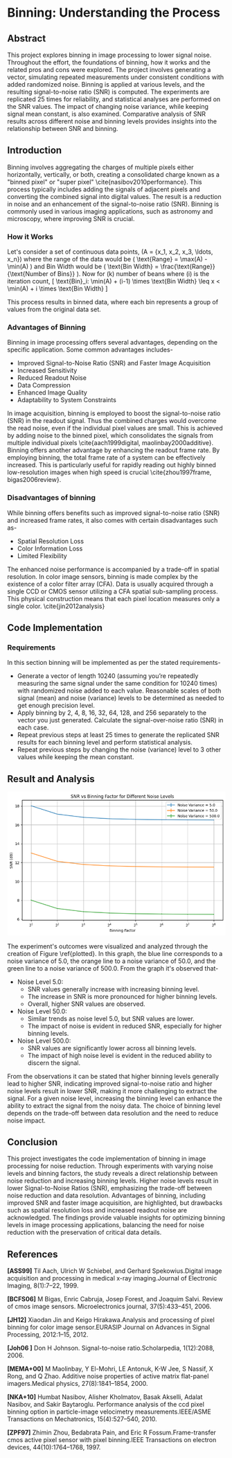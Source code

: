 # Binning: Understanding the Process

## Abstract

This project explores binning in image processing to lower signal noise. Throughout the effort, the foundations of binning, how it works and the related pros and cons were explored. The project involves generating a vector, simulating repeated measurements under consistent conditions with added randomized noise. Binning is applied at various levels, and the resulting signal-to-noise ratio (SNR) is computed. The experiments are replicated 25 times for reliability, and statistical analyses are performed on the SNR values. The impact of changing noise variance, while keeping signal mean constant, is also examined. Comparative analysis of SNR results across different noise and binning levels provides insights into the relationship between SNR and binning.

## Introduction

Binning involves aggregating the charges of multiple pixels either horizontally, vertically, or both, creating a consolidated charge known as a "binned pixel" or "super pixel" \cite{nasibov2010performance}. This process typically includes adding the signals of adjacent pixels and converting the combined signal into digital values. The result is a reduction in noise and an enhancement of the signal-to-noise ratio (SNR). Binning is commonly used in various imaging applications, such as astronomy and microscopy, where improving SNR is crucial.

### How it Works

Let's consider a set of continuous data points, \(A = \{x_1, x_2, x_3, \ldots, x_n\}\) where the range of the data would be \( \text{Range} = \max(A) - \min(A) \) and Bin Width would be \( \text{Bin Width} = \frac{\text{Range}}{\text{Number of Bins}} \). Now for \(k\) number of beans where \(i\) is the iteration count, \[ \text{Bin}_i: \min(A) + (i-1) \times \text{Bin Width} \leq x < \min(A) + i \times \text{Bin Width} \]

This process results in binned data, where each bin represents a group of values from the original data set.

### Advantages of Binning

Binning in image processing offers several advantages, depending on the specific application. Some common advantages includes-

* Improved Signal-to-Noise Ratio (SNR) and Faster Image Acquisition
* Increased Sensitivity
* Reduced Readout Noise
* Data Compression
* Enhanced Image Quality
* Adaptability to System Constraints

In image acquisition, binning is employed to boost the signal-to-noise ratio (SNR) in the readout signal. Thus the combined charges would overcome the read noise, even if the individual pixel values are small. This is achieved by adding noise to the binned pixel, which consolidates the signals from multiple individual pixels \cite{aach1999digital, maolinbay2000additive}. Binning offers another advantage by enhancing the readout frame rate. By employing binning, the total frame rate of a system can be effectively increased. This is particularly useful for rapidly reading out highly binned low-resolution images when high speed is crucial \cite{zhou1997frame, bigas2006review}.

### Disadvantages of binning

While binning offers benefits such as improved signal-to-noise ratio (SNR) and increased frame rates, it also comes with certain disadvantages such as-

* Spatial Resolution Loss
* Color Information Loss
* Limited Flexibility

The enhanced noise performance is accompanied by a trade-off in spatial resolution. In color image sensors, binning is made complex by the existence of a color filter array (CFA). Data is usually acquired through a single CCD or CMOS sensor utilizing a CFA spatial sub-sampling process. This physical construction means that each pixel location measures only a single color. \cite{jin2012analysis}

## Code Implementation

### Requirements

In this section binning will be implemented as per the stated requirements-

* Generate a vector of length 10240 (assuming you’re repeatedly measuring the same signal under the same condition for 10240 times) with randomized noise added to each value. Reasonable scales of both signal (mean) and noise (variance) levels to be determined as needed to get enough precision level.
* Apply binning by 2, 4, 8, 16, 32, 64, 128, and 256 separately to the vector you just generated. Calculate the signal-over-noise ratio (SNR) in each case.
* Repeat previous steps at least 25 times to generate the replicated SNR results for each binning level and perform statistical analysis.
* Repeat previous steps by changing the noise (variance) level to 3 other values while keeping the mean constant.

## Result and Analysis

![plot](output.png "SNR vs Binning Factor for Different Noise Levels")

The experiment's outcomes were visualized and analyzed through the creation of Figure \ref{plotted}. In this graph, the blue line corresponds to a noise variance of 5.0, the orange line to a noise variance of 50.0, and the green line to a noise variance of 500.0. From the graph it's observed that-

* Noise Level 5.0:
  * SNR values generally increase with increasing binning level.
  * The increase in SNR is more pronounced for higher binning levels.
  * Overall, higher SNR values are observed.
* Noise Level 50.0:
  * Similar trends as noise level 5.0, but SNR values are lower.
  * The impact of noise is evident in reduced SNR, especially for higher binning levels.
* Noise Level 500.0:
  * SNR values are significantly lower across all binning levels.
  * The impact of high noise level is evident in the reduced ability to discern the signal.

From the observations it can be stated that higher binning levels generally lead to higher SNR, indicating improved signal-to-noise ratio and higher noise levels result in lower SNR, making it more challenging to extract the signal. For a given noise level, increasing the binning level can enhance the ability to extract the signal from the noisy data. The choice of binning level depends on the trade-off between data resolution and the need to reduce noise impact.

## Conclusion

This project investigates the code implementation of binning in image processing for noise reduction. Through experiments with varying noise levels and binning factors, the study reveals a direct relationship between noise reduction and increasing binning levels. Higher noise levels result in lower Signal-to-Noise Ratios (SNR), emphasizing the trade-off between noise reduction and data resolution. Advantages of binning, including improved SNR and faster image acquisition, are highlighted, but drawbacks such as spatial resolution loss and increased readout noise are acknowledged. The findings provide valuable insights for optimizing binning levels in image processing applications, balancing the need for noise reduction with the preservation of critical data details.

## References

**[ASS99]** Til Aach, Ulrich W Schiebel, and Gerhard Spekowius.Digital image acquisition and processing in medical x-ray imaging.Journal of Electronic Imaging, 8(1):7–22, 1999.

**[BCFS06]** M Bigas, Enric Cabruja, Josep Forest, and Joaquim Salvi. Review of cmos image sensors. Microelectronics journal, 37(5):433–451, 2006.

**[JH12]** Xiaodan Jin and Keigo Hirakawa.Analysis and processing of pixel binning for color image sensor.EURASIP Journal on Advances in Signal Processing, 2012:1–15, 2012.

**[Joh06 ]** Don H Johnson. Signal-to-noise ratio.Scholarpedia, 1(12):2088, 2006.

**[MEMA+00]** M Maolinbay, Y El-Mohri, LE Antonuk, K-W Jee, S Nassif, X Rong, and Q Zhao. Additive noise properties of active matrix flat-panel imagers.Medical physics, 27(8):1841–1854, 2000.

**[NKA+10]** Humbat Nasibov, Alisher Kholmatov, Basak Akselli, Adalat Nasibov, and Sakir Baytaroglu. Performance analysis of the ccd pixel binning option in particle-image velocimetry measurements.IEEE/ASME Transactions on Mechatronics, 15(4):527–540, 2010.

**[ZPF97]** Zhimin Zhou, Bedabrata Pain, and Eric R Fossum.Frame-transfer cmos active pixel sensor with pixel binning.IEEE Transactions on electron devices, 44(10):1764–1768, 1997.
